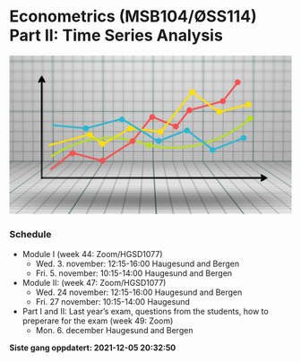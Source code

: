 Econometrics (MSB104/ØSS114) Part II: Time Series Analysis
================

![](man/figures/ts.jpg)

### Schedule

-   Module I (week 44: Zoom/HGSD1077)
    -   Wed. 3. november: 12:15-16:00 Haugesund and Bergen
    -   Fri. 5. november: 10:15-14:00 Haugesund and Bergen
-   Module II: (week 47: Zoom/HGSD1077)
    -   Wed. 24 november: 12:15-16:00 Haugesund and Bergen
    -   Fri. 27 november: 10:15-14:00 Haugesund
-   Part I and II: Last year’s exam, questions from the students, how to
    preperare for the exam (week 49: Zoom)
    -   Mon. 6. december Haugesund and Bergen

**Siste gang oppdatert: 2021-12-05 20:32:50**

